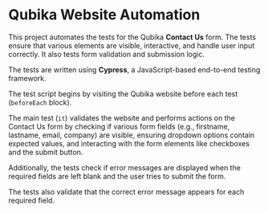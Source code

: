 # Qubika Website Automation

This project automates the tests for the Qubika **Contact Us** form. The tests ensure that various elements are visible, interactive, and handle user input correctly. It also tests form validation and submission logic. 

The tests are written using **Cypress**, a JavaScript-based end-to-end testing framework. 

The test script begins by visiting the Qubika website before each test (`beforeEach` block). 

The main test (`it`) validates the website and performs actions on the Contact Us form by checking if various form fields (e.g., firstname, lastname, email, company) are visible, ensuring dropdown options contain expected values, and interacting with the form elements like checkboxes and the submit button. 

Additionally, the tests check if error messages are displayed when the required fields are left blank and the user tries to submit the form. 

The tests also validate that the correct error message appears for each required field. 
